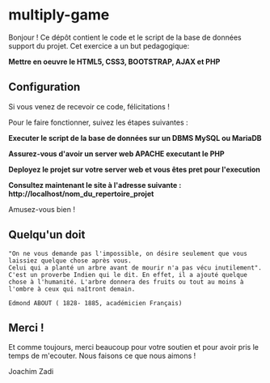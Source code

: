 # multiply-game

Bonjour ! Ce dépôt contient le code et le script de la base de données support du projet.
Cet exercice a un but pedagogique: 

**Mettre en oeuvre le HTML5, CSS3, BOOTSTRAP, AJAX et PHP**

## Configuration

Si vous venez de recevoir ce code, félicitations !

Pour le faire fonctionner, suivez les étapes suivantes :

**Executer le script de la base de données sur un DBMS MySQL ou MariaDB**

**Assurez-vous d'avoir un server web APACHE executant le PHP**

**Deployez le projet sur votre server web et vous êtes pret pour l'execution**

**Consultez maintenant le site à l'adresse suivante : http://localhost/nom_du_repertoire_projet**

Amusez-vous bien !

## Quelqu'un doit
```
"On ne vous demande pas l'impossible, on désire seulement que vous laissiez quelque chose après vous. 
Celui qui a planté un arbre avant de mourir n'a pas vécu inutilement". 
C'est un proverbe Indien qui le dit. En effet, il a ajouté quelque chose à l'humanité. L'arbre donnera des fruits ou tout au moins à l'ombre à ceux qui naîtront demain.

Edmond ABOUT ( 1828- 1885, académicien Français)
```

## Merci !

Et comme toujours, merci beaucoup pour votre soutien et pour avoir pris le temps de m'ecouter. Nous faisons ce que nous aimons !

Joachim Zadi


 
